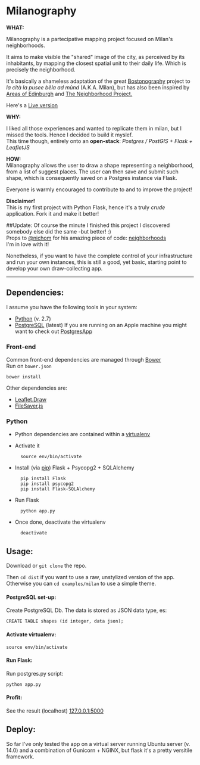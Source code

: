 Milanography
============

**WHAT:**  

Milanography is a partecipative mapping project focused on Milan's neighborhoods.  

It aims to make visible the "shared" image of the city, as perceived by its inhabitants, by mapping the closest spatial unit to their daily life. Which is precisely the neighborhood.

It's basically a shameless adaptation of the great [Bostonography](http://bostonography.com/neighborhoods/) project to *la cità la pusee bèla ad mùnd* (A.K.A. Milan), but has also been  inspired by [Areas of Edinburgh](http://saintamh.org/maps/areas-of-edinburgh/) and [The Neighborhood Project.](https:%20//hood.theory%20.org%20/)  

Here's a [Live version](104.167.110.117)  

**WHY:**  

I liked all those experiences and wanted to replicate them in milan, but I missed the tools. Hence I decided to build it myslef.  
This time though, entirely onto an **open-stack**:  *Postgres / PostGIS + Flask + LeafletJS*  

**HOW:**  
Milanography allows the user to draw a shape representing a neighborhood, from a list of suggest places. The user can then save and submit such shape, which is consequently saved on a Postgres instance via Flask.

Everyone is warmly encouraged to contribute to and to improve the project!

**Disclaimer!**  
This is my first project with Python Flask, hence it's a truly *crude* application. Fork it and make it better!

##Update:
Of course the minute I finished this project I discovered somebody else did the same -but better! :)  
Props to [@nichom](https://twitter.com/nichom) for his amazing piece of code: [neighborhoods](https://github.com/enam/neighborhoods)  
I'm in love with it!

Nonetheless, if you want to have the complete control of your infrastructure and run your own instances, this is still a good, yet basic, starting point to develop your own draw-collecting app.

---

## Dependencies:

I assume you have the following tools in your system:

- [Python](https://www.python.org/) (v. 2.7)
- [PostgreSQL](http://postgresapp.com/) (latest) If you are running on an Apple machine you might want to check out [PostgresApp](http://postgresapp.com/)


### Front-end 
Common front-end dependencies are managed through [Bower](http://bower.io/)  
Run on ```bower.json```

	bower install 
Other dependencies are:

- [Leaflet.Draw](https://github.com/Leaflet/Leaflet.draw/)
- [FileSaver.js](https://github.com/eligrey/FileSaver.js/)

### Python
- Python  dependencies are contained within a [virtualenv](http://docs.python-guide.org/en/latest/dev/virtualenvs/)

- Activate it 

		source env/bin/activate

- Install (via [pip](https://pypi.python.org/pypi/pip)) Flask + Psycopg2 + SQLAlchemy

		pip install Flask
		pip install psycopg2
		pip install Flask-SQLAlchemy

- Run Flask 

		python app.py
		
- Once done, deactivate the virtualenv
	
		deactivate

## Usage:

Download or ```git clone``` the repo.

Then ```cd dist``` if you want to use a raw, unstylized version of the app.
Otherwise you can ```cd examples/milan``` to use a simple theme.

#### PostgreSQL set-up:
Create PostgreSQL Db. The data is stored as JSON data type, es:  

	CREATE TABLE shapes (id integer, data json);

#### Activate virtualenv: 

	source env/bin/activate

#### Run Flask: 
Run postgres.py script:

	python app.py
	
#### Profit:
See the result (localhost) [127.0.0.1:5000](127.0.0.1:5000/)

## Deploy:
So far I've only tested the app on a virtual server running Ubuntu server (v. 14.0) and a combination of Gunicorn + NGINX, but flask it's a pretty versitile framework. 

